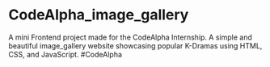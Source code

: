 # CodeAlpha_image_gallery
A mini Frontend project made for the CodeAlpha Internship. A simple and beautiful image_gallery website showcasing popular K-Dramas using HTML, CSS, and JavaScript. #CodeAlpha
